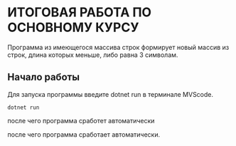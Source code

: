 # ИТОГОВАЯ РАБОТА ПО ОСНОВНОМУ КУРСУ 
 
Программа из имеющегося массива строк формирует новый массив из строк, длина которых меньше, либо равна 3 символам. 
 
## Начало работы 
 
Для запуска программы введите dotnet run в терминале MVScode. 
 
```
dotnet run
```

после чего программа сработет автоматически
 
  
 после чего программа сработает автоматически.